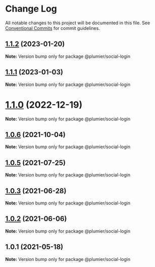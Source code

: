 # Change Log

All notable changes to this project will be documented in this file.
See [Conventional Commits](https://conventionalcommits.org) for commit guidelines.

## [1.1.2](https://github.com/plumier/plumier/compare/v1.1.1...v1.1.2) (2023-01-20)

**Note:** Version bump only for package @plumier/social-login





## [1.1.1](https://github.com/plumier/plumier/compare/v1.1.0...v1.1.1) (2023-01-03)

**Note:** Version bump only for package @plumier/social-login





# [1.1.0](https://github.com/plumier/plumier/compare/v1.0.6...v1.1.0) (2022-12-19)

**Note:** Version bump only for package @plumier/social-login





## [1.0.6](https://github.com/plumier/plumier/compare/v1.0.5...v1.0.6) (2021-10-04)

**Note:** Version bump only for package @plumier/social-login





## [1.0.5](https://github.com/plumier/plumier/compare/v1.0.4...v1.0.5) (2021-07-25)

**Note:** Version bump only for package @plumier/social-login





## [1.0.3](https://github.com/plumier/plumier/compare/v1.0.2...v1.0.3) (2021-06-28)

**Note:** Version bump only for package @plumier/social-login





## [1.0.2](https://github.com/plumier/plumier/compare/v1.0.0...v1.0.2) (2021-06-06)

**Note:** Version bump only for package @plumier/social-login





## 1.0.1 (2021-05-18)

**Note:** Version bump only for package @plumier/social-login
